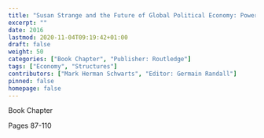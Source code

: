 ```yaml
---
title: "Susan Strange and the Future of Global Political Economy: Power, control and Transformation - Strange Power Over Credit; or the Enduring Strength of US Strcutural-Power"
excerpt: ""
date: 2016
lastmod: 2020-11-04T09:19:42+01:00
draft: false
weight: 50
categories: ["Book Chapter", "Publisher: Routledge"]
tags: ["Economy", "Structures"]
contributors: ["Mark Herman Schwarts", "Editor: Germain Randall"]
pinned: false
homepage: false
---
```


Book Chapter

Pages 87-110